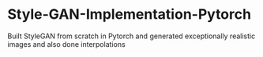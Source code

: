 # **Style-GAN-Implementation-Pytorch**
Built StyleGAN from scratch in Pytorch and generated exceptionally realistic images and also done interpolations

